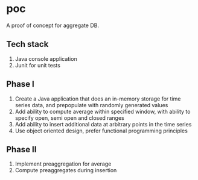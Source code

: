 # poc
A proof of concept for aggregate DB.

## Tech stack
1. Java console application
2. Junit for unit tests


## Phase I
1. Create a Java application that does an in-memory storage for time series data, and prepopulate with randomly generated values
2. Add ability to compute average within specified window, with ability to specify open, semi open and closed ranges
3. Add ability to insert additional data at arbitrary points in the time series
4. Use object oriented design, prefer functional programming principles

## Phase II
1. Implement preaggregation for average
2. Compute preaggregates during insertion
